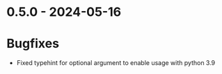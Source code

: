 # 0.5.0 - 2024-05-16

# Bugfixes

* Fixed typehint for optional argument to enable usage with python 3.9